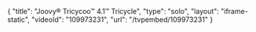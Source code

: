 {
    "title": "Joovy&reg; Tricycoo&trade; 4.1&trade; Tricycle",
    "type": "solo",
    "layout": "iframe-static",
    "videoId": "109973231",
    "url": "\/tvpembed\/109973231"
}